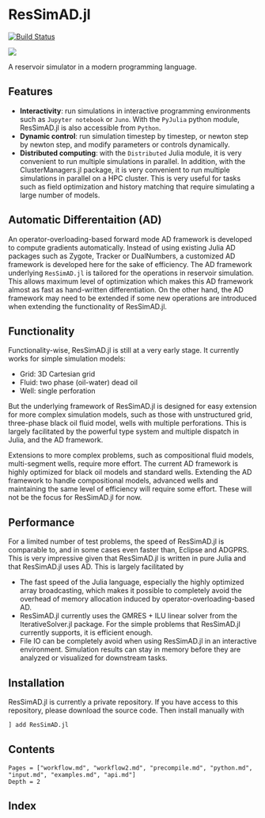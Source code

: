 # ResSimAD.jl

[![Build Status](https://travis-ci.com/DeanLym/ResSimAD.jl.svg?token=zPX8pK8q8xHrqbTxACjW&branch=master)](https://travis-ci.com/DeanLym/ResSimAD.jl)

[![](https://img.shields.io/badge/docs-dev-blue.svg)](https://deanlym.github.io/ResSimAD.jl/dev/)

A reservoir simulator in a modern programming language.

## Features
- **Interactivity**: run simulations in interactive programming environments such as `Jupyter notebook` or `Juno`. With the `PyJulia` python module, ResSimAD.jl is also accessible from `Python`.
- **Dynamic control**: run simulation timestep by timestep, or newton step by newton step, and modify parameters or controls dynamically.
- **Distributed computing**: with the `Distributed` Julia module, it is very convenient to run multiple simulations in parallel. In addition, with the ClusterManagers.jl package, it is very convenient to run multiple simulations in parallel on a HPC cluster. This is very useful for tasks such as field optimization and history matching that require simulating a large number of models.

## Automatic Differentaition (AD)
An operator-overloading-based forward mode AD framework is developed to compute gradients automatically. Instead of using existing Julia AD packages such as Zygote, Tracker or DualNumbers, a customized AD framework is developed here for the sake of efficiency. The AD framework underlying `ResSimAD.jl` is tailored for the operations in reservoir simulation. This allows maximum level of optimization which makes this AD framework almost as fast as hand-written differentiation. On the other hand, the AD framework may need to be extended if some new operations are introduced when extending the functionality of ResSimAD.jl.

## Functionality
Functionality-wise, ResSimAD.jl is still at a very early stage. It currently works for simple simulation models:
- Grid: 3D Cartesian grid
- Fluid: two phase (oil-water) dead oil
- Well: single perforation

But the underlying framework of ResSimAD.jl is designed for easy extension for more complex simulation models, such as those with unstructured grid, three-phase black oil fluid model, wells with multiple perforations. This is largely facilitated by the powerful type system and multiple dispatch in Julia, and the AD framework.

Extensions to more complex problems, such as compositional fluid models, multi-segment wells, require more effort. The current AD framework is highly optimized for black oil models and standard wells. Extending the AD framework to handle compositional models, advanced wells and maintaining the same level of efficiency will require some effort. These will not be the focus for ResSimAD.jl for now.

## Performance
For a limited number of test problems, the speed of ResSimAD.jl is comparable to, and in some cases even faster than, Eclipse and ADGPRS. This is very impressive given that ResSimAD.jl is written in pure Julia and that ResSimAD.jl uses AD. This is largely facilitated by
- The fast speed of the Julia language, especially the highly optimized array broadcasting, which makes it possible to completely avoid the overhead of memory allocation induced by operator-overloading-based AD.
- ResSimAD.jl currently uses the GMRES + ILU linear solver from the IterativeSolver.jl package. For the simple problems that ResSimAD.jl currently supports, it is efficient enough.
- File IO can be completely avoid when using ResSimAD.jl in an interactive environment. Simulation results can stay in memory before they are analyzed or visualized for downstream tasks.

## Installation
ResSimAD.jl is currently a private repository. If you have access to this repository,
please download the source code. Then install manually with

```julia
] add ResSimAD.jl
```

## Contents
```@contents
Pages = ["workflow.md", "workflow2.md", "precompile.md", "python.md", "input.md", "examples.md", "api.md"]
Depth = 2
```

## Index
```@index
```
